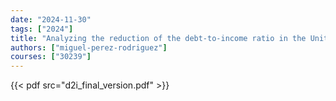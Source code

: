 ```yaml
---
date: "2024-11-30"
tags: ["2024"]
title: "Analyzing the reduction of the debt-to-income ratio in the United States between 2007 and 2015 at the state and county level"
authors: ["miguel-perez-rodriguez"]
courses: ["30239"]
---
```


{{< pdf src="d2i_final_version.pdf" >}}
